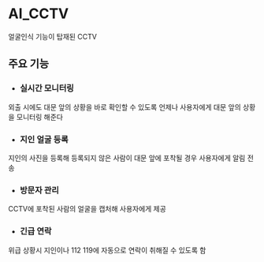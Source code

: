 # AI_CCTV
얼굴인식 기능이 탑재된 CCTV 
## 주요 기능
- ### 실시간 모니터링 
 외출 시에도 대문 앞의 상황을 바로 확인할 수 있도록 언제나 사용자에게 대문 앞의 상황을 모니터링 해준다
- ### 지인 얼굴 등록
지인의 사진을 등록해 등록되지 않은 사람이 대문 앞에 포착될 경우 사용자에게 알림 전송
- ### 방문자 관리
CCTV에 포착된 사람의 얼굴을 캡처해 사용자에게 제공
- ###  긴급 연락
위급 상황시 지인이나 112 119에 자동으로 연락이 취해질 수 있도록 함
